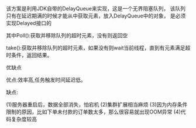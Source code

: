 该方案是利用JDK自带的DelayQueue来实现，这是一个无界阻塞队列，
该队列只有在延迟期满的时候才能从中获取元素，放入DelayQueue中的对象，
是必须实现Delayed接口的


其中Poll():获取并移除队列的超时元素，没有则返回空

take():获取并移除队列的超时元素，如果没有则wait当前线程，直到有元素满足超时条件，返回结果。

优缺点

优点:效率高,任务触发时间延迟低。

缺点:

(1)服务器重启后，数据全部消失，怕宕机 
(2)集群扩展相当麻烦 
(3)因为内存条件限制的原因，比如下单未付款的订单数太多，那么很容易就出现OOM异常 (4)代码复杂度较高